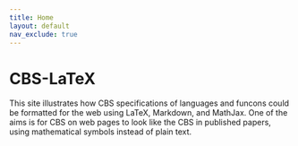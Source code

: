 ```yaml
---
title: Home
layout: default
nav_exclude: true
---
```

# CBS-LaTeX

This site illustrates how CBS specifications of languages and funcons could be
formatted for the web using LaTeX, Markdown, and MathJax. One of the aims is
for CBS on web pages to look like the CBS in published papers, using mathematical
symbols instead of plain text.
